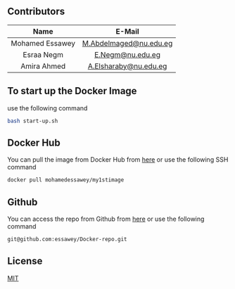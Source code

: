 ## Contributors

|      Name       |       E-Mail           |
|:---------------:|:----------------------:|
| Mohamed Essawey | M.Abdelmaged@nu.edu.eg |
| Esraa Negm      | E.Negm@nu.edu.eg       |
| Amira Ahmed     | A.Elsharaby@nu.edu.eg  |

## To start up the Docker Image
use the following command
```bash
bash start-up.sh
```

## Docker Hub
You can pull the image from Docker Hub from [here](https://hub.docker.com/r/mohamedessawey/my1stimage/) or use the following SSH command
```bash
docker pull mohamedessawey/my1stimage
```
## Github
You can access the repo from Github from [here](https://github.com/essawey/Docker-repo/) or use the following command
```bash
git@github.com:essawey/Docker-repo.git
```

## License
[MIT](https://choosealicense.com/licenses/mit/)

